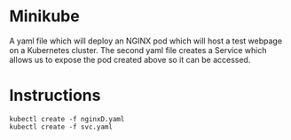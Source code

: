# Minikube

A yaml file which will deploy an NGINX pod which will host a test webpage on a Kubernetes cluster.
The second yaml file creates a Service which allows us to expose the pod created above so it can be accessed.  

# Instructions
``` 
kubectl create -f nginxD.yaml 
kubectl create -f svc.yaml
```
